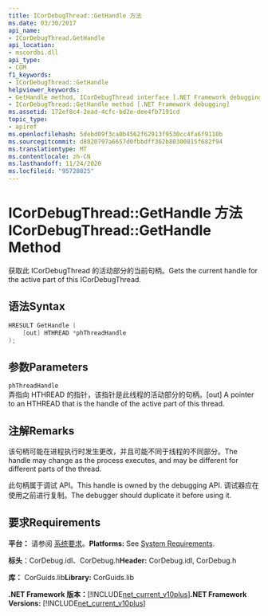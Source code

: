 ```yaml
---
title: ICorDebugThread::GetHandle 方法
ms.date: 03/30/2017
api_name:
- ICorDebugThread.GetHandle
api_location:
- mscordbi.dll
api_type:
- COM
f1_keywords:
- ICorDebugThread::GetHandle
helpviewer_keywords:
- GetHandle method, ICorDebugThread interface [.NET Framework debugging]
- ICorDebugThread::GetHandle method [.NET Framework debugging]
ms.assetid: 172ef8c4-2ead-4cfc-bd2e-dee4fb7191cd
topic_type:
- apiref
ms.openlocfilehash: 5debd09f3ca0b4562f62913f9530cc4fa6f9110b
ms.sourcegitcommit: d8020797a6657d0fbbdff362b80300815f682f94
ms.translationtype: MT
ms.contentlocale: zh-CN
ms.lasthandoff: 11/24/2020
ms.locfileid: "95728025"
---
```

# <a name="icordebugthreadgethandle-method"></a><span data-ttu-id="cfa81-102">ICorDebugThread::GetHandle 方法</span><span class="sxs-lookup"><span data-stu-id="cfa81-102">ICorDebugThread::GetHandle Method</span></span>

<span data-ttu-id="cfa81-103">获取此 ICorDebugThread 的活动部分的当前句柄。</span><span class="sxs-lookup"><span data-stu-id="cfa81-103">Gets the current handle for the active part of this ICorDebugThread.</span></span>  
  
## <a name="syntax"></a><span data-ttu-id="cfa81-104">语法</span><span class="sxs-lookup"><span data-stu-id="cfa81-104">Syntax</span></span>  
  
```cpp  
HRESULT GetHandle (  
    [out] HTHREAD *phThreadHandle  
);  
```  
  
## <a name="parameters"></a><span data-ttu-id="cfa81-105">参数</span><span class="sxs-lookup"><span data-stu-id="cfa81-105">Parameters</span></span>  

 `phThreadHandle`  
 <span data-ttu-id="cfa81-106">弄指向 HTHREAD 的指针，该指针是此线程的活动部分的句柄。</span><span class="sxs-lookup"><span data-stu-id="cfa81-106">[out] A pointer to an HTHREAD that is the handle of the active part of this thread.</span></span>  
  
## <a name="remarks"></a><span data-ttu-id="cfa81-107">注解</span><span class="sxs-lookup"><span data-stu-id="cfa81-107">Remarks</span></span>  

 <span data-ttu-id="cfa81-108">该句柄可能在进程执行时发生更改，并且可能不同于线程的不同部分。</span><span class="sxs-lookup"><span data-stu-id="cfa81-108">The handle may change as the process executes, and may be different for different parts of the thread.</span></span>  
  
 <span data-ttu-id="cfa81-109">此句柄属于调试 API。</span><span class="sxs-lookup"><span data-stu-id="cfa81-109">This handle is owned by the debugging API.</span></span> <span data-ttu-id="cfa81-110">调试器应在使用之前进行复制。</span><span class="sxs-lookup"><span data-stu-id="cfa81-110">The debugger should duplicate it before using it.</span></span>  
  
## <a name="requirements"></a><span data-ttu-id="cfa81-111">要求</span><span class="sxs-lookup"><span data-stu-id="cfa81-111">Requirements</span></span>  

 <span data-ttu-id="cfa81-112">**平台：** 请参阅 [系统要求](../../get-started/system-requirements.md)。</span><span class="sxs-lookup"><span data-stu-id="cfa81-112">**Platforms:** See [System Requirements](../../get-started/system-requirements.md).</span></span>  
  
 <span data-ttu-id="cfa81-113">**标头**：CorDebug.idl、CorDebug.h</span><span class="sxs-lookup"><span data-stu-id="cfa81-113">**Header:** CorDebug.idl, CorDebug.h</span></span>  
  
 <span data-ttu-id="cfa81-114">**库：** CorGuids.lib</span><span class="sxs-lookup"><span data-stu-id="cfa81-114">**Library:** CorGuids.lib</span></span>  
  
 <span data-ttu-id="cfa81-115">**.NET Framework 版本：**[!INCLUDE[net_current_v10plus](../../../../includes/net-current-v10plus-md.md)]</span><span class="sxs-lookup"><span data-stu-id="cfa81-115">**.NET Framework Versions:** [!INCLUDE[net_current_v10plus](../../../../includes/net-current-v10plus-md.md)]</span></span>
